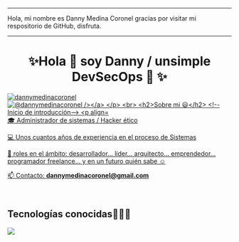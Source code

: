 

 <hr></hr>
 Hola, mi nombre es Danny Medina Coronel
gracias por visitar mi respositorio de GitHub, disfruta. 

---

<h1 align="center">✨Hola 👋 soy Danny / unsimple DevSecOps 👋 ✨ </h1>

<p align="izquierda">
<a href="https://linkedin.com/in/dannymedinacoronel" target="blank"><img align="center" src="https://img.shields.io/badge/LinkedIn-0077B5?style =para-la-insignia&logo=linkedin&logoColor=blanco" alt="dannymedinacoronel"/></a>
<a href = "mailto:dannymedinacoronel@gmail.com" target="blank"><img align="center" src="https://img.shields.io/badge/Gmail-D14836?style=for-the -badge&logo=gmail&logoColor=blanco" alt="@dannymedinacoronel /></a>
  </p>
<br>
<h2>Sobre mi 😃</h2>
<!--Inicio de introducción-->

<p align="izquierda">
🎓 Administrador de sistemas / Hacker ético

💻 Unos cuantos años de experiencia en el proceso de Sistemas

📝 roles en el ámbito: desarrollador... líder... arquitecto... emprendedor... programador freelance... y en un futuro quién sabe ☺️

📫 Contacto: **dannymedinacoronel@gmail.com**
<!--Fin de la introducción-->
  </p>
<br>

<h2 >Tecnologías conocidas👨🏻‍💻</h2>
<!--iconos de pila tecnológica-->
<p align="izquierda">
  <a href="https://skillicons.dev">
    <img src="https://skillicons.dev/icons?i=amazon,ibm,androidstudio,c,cs,cpp,java,php,dart,flutter,py,dotnet,css,html,js,nodejs,mysql,sqlite,firebase ,gtk,git,github,docker,materialui,cartero,eclipse,vscode,bash,linux,ai,ps&perline=12" />
  </a>
</p>
<br>
<!-------------------------->
<div id="proyectos">

